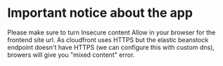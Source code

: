 
# Important notice about the app
 
Please make sure to turn Insecure content Allow in your browser for the frontend site url. 
As cloudfront uses HTTPS but the elastic beanstock endpoint doesn't have HTTPS  (we can configure this with custom dns), browers will give you "mixed content" error.





